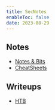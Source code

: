 ```yaml
---
title: SecNotes
enableToc: false
date: 2023-08-29
---
```


## Notes

- [Notes & Bits](Notes/index.md)
- [CheatSheets](Notes/CheatSheets/index.md)

## Writeups

- [HTB](HTB/index.md)
